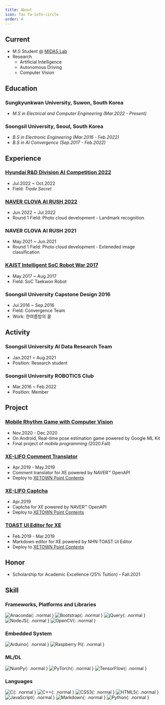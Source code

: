 ```yaml
---
title: About
icon: fas fa-info-circle
order: 4
---
```

## Current
- M.S Student @ [MIDAS Lab](https://www.midasl.ch/)
- Research
    - Artificial Intelligence
    - Autonomous Driving
    - Computer Vision

## Education
### Sungkyunkwan University, Suwon, South Korea
- *M.S in Electrical and Computer Engineering (Mar.2022 - Present)*

### Soongsil University, Seoul, South Korea
- *B.S in Electronic Engineering (Mar.2016 - Feb.2022)*
- *B.S in AI Convergence (Sep.2017 - Feb.2022)*

## Experience
### [Hyundai R&D Division AI Competition 2022](https://www.hyundai-ai-competition.com/apply)
- Jul.2022 ~ Oct.2022
- Field: *Trade Secret*

### [NAVER CLOVA AI RUSH 2022](https://campaign.naver.com/clova_airush/)
- Jun.2022 ~ Jul.2022
- Round 1 Field: Photo cloud development - Landmark recognition

### NAVER CLOVA AI RUSH 2021
- May.2021 ~ Jun.2021
- Round 1 Field: Photo cloud development - Exteneded image classification

### [KAIST Intelligent SoC Robot War 2017](http://www.socrobotwar.org/)
- May.2017 ~ Aug.2017
- Field: SoC Taekwon Robot

### Soongsil University Capstone Design 2016
- Jul.2016 ~ Sep.2016
- Field: Convergence Team
- Work: 한여름밤의 꿀

## Activity
### Soongsil University AI Data Research Team
- Jan.2021 ~ Aug.2021
- Position: Research student

### Soongsil University ROBOTICS Club
- Mar.2016 ~ Feb.2022
- Position: Member

## Project
### [Mobile Rhythm Game with Computer Vision](https://github.com/EEAIC/RhythmVisionGame)
- Nov.2020 - Dec.2020
- On Android, Real-time pose estimation game powered by Google ML Kit
- Final project of *mobile programming* (2020.Fall)

### [XE-LIFO Comment Translator](https://github.com/EEAIC/xe-Naver.openapi-papago)
- Apr.2019 - May.2019
- Comment translator for XE powered by NAVER™ OpenAPI
- Deploy to [XETOWN Point Contents](https://xetown.com/point_contents/1215269)

### [XE-LIFO Captcha](https://github.com/EEAIC/xe-Naver.openapi-captcha)
- Apr.2019
- Captcha for XE powered by NAVER™ OpenAPI
- Deploy to [XETOWN Point Contents](https://xetown.com/point_contents/1210350)

### [TOAST UI Editor for XE](https://github.com/EEAIC/xe-tui.editor)
- Feb.2019 - Mar.2019
- Markdown editor for XE powered by NHN TOAST UI Editor
- Deploy to [XETOWN Point Contents](https://xetown.com/point_contents/1183106)

## Honor
- Scholarship for Academic Excellence (25% Tuition) - Fall.2021

## Skill
### Frameworks, Platforms and Libraries
![Anaconda](https://img.shields.io/badge/Anaconda-%2344A833.svg?style=for-the-badge&logo=anaconda&logoColor=white){: .normal } 
![Bootstrap](https://img.shields.io/badge/bootstrap-%23563D7C.svg?style=for-the-badge&logo=bootstrap&logoColor=white){: .normal } 
![jQuery](https://img.shields.io/badge/jquery-%230769AD.svg?style=for-the-badge&logo=jquery&logoColor=white){: .normal } 
![NodeJS](https://img.shields.io/badge/node.js-6DA55F?style=for-the-badge&logo=node.js&logoColor=white){: .normal } 
![OpenCV](https://img.shields.io/badge/opencv-%23white.svg?style=for-the-badge&logo=opencv&logoColor=white){: .normal }

### Embedded System
![Arduino](https://img.shields.io/badge/Arduino-00979D?style=for-the-badge&logo=Arduino&logoColor=white){: .normal }
![Raspberry Pi](https://img.shields.io/badge/Raspberry%20Pi-A22846?style=for-the-badge&logo=Raspberry%20Pi&logoColor=white){: .normal }

### ML/DL
![NumPy](https://img.shields.io/badge/numpy-%23013243.svg?style=for-the-badge&logo=numpy&logoColor=white){: .normal }
![PyTorch](https://img.shields.io/badge/PyTorch-%23EE4C2C.svg?style=for-the-badge&logo=PyTorch&logoColor=white){: .normal }
![TensorFlow](https://img.shields.io/badge/TensorFlow-%23FF6F00.svg?style=for-the-badge&logo=TensorFlow&logoColor=white){: .normal }

### Languages
![C](https://img.shields.io/badge/c-%2300599C.svg?style=for-the-badge&logo=c&logoColor=white){: .normal } 
![C++](https://img.shields.io/badge/c++-%2300599C.svg?style=for-the-badge&logo=c%2B%2B&logoColor=white){: .normal } 
![CSS3](https://img.shields.io/badge/css3-%231572B6.svg?style=for-the-badge&logo=css3&logoColor=white){: .normal } 
![HTML5](https://img.shields.io/badge/html5-%23E34F26.svg?style=for-the-badge&logo=html5&logoColor=white){: .normal } 
![JavaScript](https://img.shields.io/badge/javascript-%23323330.svg?style=for-the-badge&logo=javascript&logoColor=%23F7DF1E){: .normal } 
![Markdown](https://img.shields.io/badge/markdown-%23000000.svg?style=for-the-badge&logo=markdown&logoColor=white){: .normal } 
![Python](https://img.shields.io/badge/python-3670A0?style=for-the-badge&logo=python&logoColor=ffdd54){: .normal }
